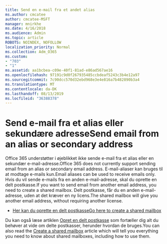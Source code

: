 ```yaml
---
title: Send en e-mail fra et andet alias
ms.author: cmcatee
author: cmcatee-MSFT
manager: mnirkhe
ms.date: 4/16/2018
ms.audience: Admin
ms.topic: article
ROBOTS: NOINDEX, NOFOLLOW
localization_priority: Normal
ms.collection: Adm_O365
ms.custom:
- "703"
- "1"
ms.assetid: aa1bcbea-c09e-40f1-81ad-e86ad567ae16
ms.openlocfilehash: 97191c9d0f267935485ccbdeaf5243c3b4e12a97
ms.sourcegitcommit: 7c90dcc570d32ebd968e3e4e816a7b482890b3a4
ms.translationtype: MT
ms.contentlocale: da-DK
ms.lasthandoff: 08/13/2019
ms.locfileid: "36388378"
---
```

# <a name="send-email-from-an-alias-or-secondary-address"></a><span data-ttu-id="88e5e-102">Send e-mail fra et alias eller sekundære adresse</span><span class="sxs-lookup"><span data-stu-id="88e5e-102">Send email from an alias or secondary address</span></span>

<span data-ttu-id="88e5e-103">Office 365 understøtter i øjeblikket ikke sende e-mail fra et alias eller en sekundær e-mail-adresse.</span><span class="sxs-lookup"><span data-stu-id="88e5e-103">Office 365 does not currently support sending email from an alias or secondary email address.</span></span> <span data-ttu-id="88e5e-104">E-mail-aliaser kan bruges til at modtage e-mails kun.</span><span class="sxs-lookup"><span data-stu-id="88e5e-104">Email aliases can be used to receive emails only.</span></span> <span data-ttu-id="88e5e-105">Hvis du vil sende e-mails fra en anden e-mail-adresse, skal du oprette en delt postkasse.</span><span class="sxs-lookup"><span data-stu-id="88e5e-105">If you want to send email from another email address, you need to create a shared mailbox.</span></span> <span data-ttu-id="88e5e-106">Delt postkasse, får du en anden e-mail-adresse, uden at det kræver en ny licens.</span><span class="sxs-lookup"><span data-stu-id="88e5e-106">The shared mailbox will give you another email address, without requiring another license.</span></span>
  
- [<span data-ttu-id="88e5e-107">Her kan du oprette en delt postkasse</span><span class="sxs-lookup"><span data-stu-id="88e5e-107">Go here to create a shared mailbox</span></span>](https://portal.office.com/AdminPortal/Home#/AssistedGuide/addemailoptions)

<span data-ttu-id="88e5e-108">Du kan også læse artiklen [Opret en delt postkasse](https://docs.microsoft.com/en-us/office365/admin/email/create-a-shared-mailbox) som fortæller dig alt du behøver at vide om delte postkasser, herunder hvordan de bruges.</span><span class="sxs-lookup"><span data-stu-id="88e5e-108">You can also read the [Create a shared mailbox](https://docs.microsoft.com/en-us/office365/admin/email/create-a-shared-mailbox) article which will tell you everything you need to know about shared mailboxes, including how to use them.</span></span>